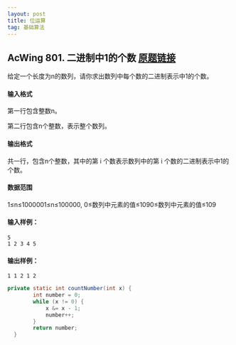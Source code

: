 ```yaml
---
layout: post
title: 位运算
tag: 基础算法
---
```


## AcWing 801. 二进制中1的个数   [原题链接](https://www.acwing.com/problem/content/803/)

给定一个长度为n的数列，请你求出数列中每个数的二进制表示中1的个数。

#### 输入格式

第一行包含整数n。

第二行包含n个整数，表示整个数列。

#### 输出格式

共一行，包含n个整数，其中的第 i 个数表示数列中的第 i 个数的二进制表示中1的个数。

#### 数据范围

1≤n≤1000001≤n≤100000,
0≤数列中元素的值≤1090≤数列中元素的值≤109

#### 输入样例：

```
5
1 2 3 4 5
```

#### 输出样例：

```
1 1 2 1 2
```

```java
private static int countNumber(int x) {
        int number = 0;
        while (x != 0) {
            x &= x - 1;
            number++;
        }
        return number;
  }
```

